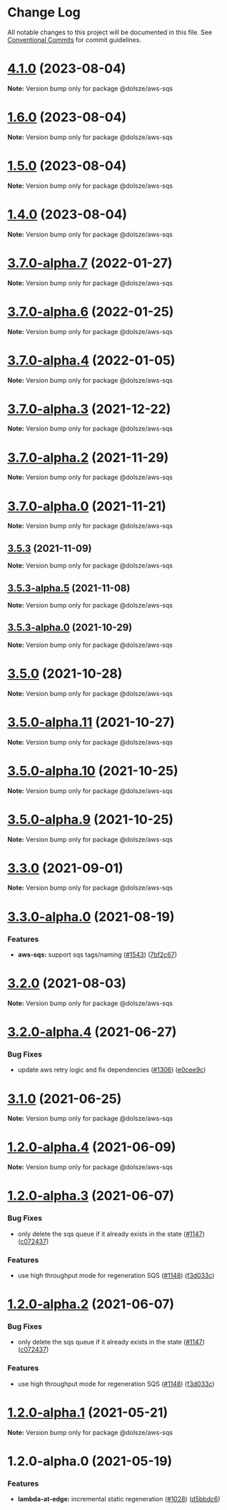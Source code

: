 # Change Log

All notable changes to this project will be documented in this file.
See [Conventional Commits](https://conventionalcommits.org) for commit guidelines.

# [4.1.0](https://github.com/nike1v/serverless-next13/compare/v3.7.0-alpha.8...v4.1.0) (2023-08-04)

**Note:** Version bump only for package @dolsze/aws-sqs

# [1.6.0](https://github.com/nike1v/serverless-next13/compare/v3.7.0-alpha.8...v1.6.0) (2023-08-04)

**Note:** Version bump only for package @dolsze/aws-sqs

# [1.5.0](https://github.com/nike1v/serverless-next13/compare/v3.7.0-alpha.8...v1.5.0) (2023-08-04)

**Note:** Version bump only for package @dolsze/aws-sqs

# [1.4.0](https://github.com/nike1v/serverless-next13/compare/v3.7.0-alpha.8...v1.4.0) (2023-08-04)

**Note:** Version bump only for package @dolsze/aws-sqs

# [3.7.0-alpha.7](https://github.com/nike1v/serverless-next13/compare/v3.7.0-alpha.6...v3.7.0-alpha.7) (2022-01-27)

**Note:** Version bump only for package @dolsze/aws-sqs

# [3.7.0-alpha.6](https://github.com/nike1v/serverless-next13/compare/v3.7.0-alpha.5...v3.7.0-alpha.6) (2022-01-25)

**Note:** Version bump only for package @dolsze/aws-sqs

# [3.7.0-alpha.4](https://github.com/nike1v/serverless-next13/compare/v3.7.0-alpha.3...v3.7.0-alpha.4) (2022-01-05)

**Note:** Version bump only for package @dolsze/aws-sqs

# [3.7.0-alpha.3](https://github.com/nike1v/serverless-next13/compare/v3.7.0-alpha.2...v3.7.0-alpha.3) (2021-12-22)

**Note:** Version bump only for package @dolsze/aws-sqs

# [3.7.0-alpha.2](https://github.com/nike1v/serverless-next13/compare/v3.7.0-alpha.1...v3.7.0-alpha.2) (2021-11-29)

**Note:** Version bump only for package @dolsze/aws-sqs

# [3.7.0-alpha.0](https://github.com/nike1v/serverless-next13/compare/v3.6.1-alpha.2...v3.7.0-alpha.0) (2021-11-21)

**Note:** Version bump only for package @dolsze/aws-sqs

## [3.5.3](https://github.com/nike1v/serverless-next13/compare/v3.5.3-alpha.6...v3.5.3) (2021-11-09)

**Note:** Version bump only for package @dolsze/aws-sqs

## [3.5.3-alpha.5](https://github.com/nike1v/serverless-next13/compare/v3.5.3-alpha.4...v3.5.3-alpha.5) (2021-11-08)

**Note:** Version bump only for package @dolsze/aws-sqs

## [3.5.3-alpha.0](https://github.com/nike1v/serverless-next13/compare/v3.5.2...v3.5.3-alpha.0) (2021-10-29)

**Note:** Version bump only for package @dolsze/aws-sqs

# [3.5.0](https://github.com/nike1v/serverless-next13/compare/v3.5.0-alpha.11...v3.5.0) (2021-10-28)

**Note:** Version bump only for package @dolsze/aws-sqs

# [3.5.0-alpha.11](https://github.com/nike1v/serverless-next13/compare/v3.5.0-alpha.10...v3.5.0-alpha.11) (2021-10-27)

**Note:** Version bump only for package @dolsze/aws-sqs

# [3.5.0-alpha.10](https://github.com/nike1v/serverless-next13/compare/v3.5.0-alpha.9...v3.5.0-alpha.10) (2021-10-25)

**Note:** Version bump only for package @dolsze/aws-sqs

# [3.5.0-alpha.9](https://github.com/nike1v/serverless-next13/compare/v3.5.0-alpha.8...v3.5.0-alpha.9) (2021-10-25)

**Note:** Version bump only for package @dolsze/aws-sqs

# [3.3.0](https://github.com/nike1v/serverless-next13/compare/v3.3.0-alpha.6...v3.3.0) (2021-09-01)

**Note:** Version bump only for package @dolsze/aws-sqs

# [3.3.0-alpha.0](https://github.com/nike1v/serverless-next13/compare/v3.2.1-alpha.0...v3.3.0-alpha.0) (2021-08-19)

### Features

- **aws-sqs:** support sqs tags/naming ([#1543](https://github.com/nike1v/serverless-next13/issues/1543)) ([7bf2c67](https://github.com/nike1v/serverless-next13/commit/7bf2c67e2ad9cf188284c9eb160f9a5251bb5fc2))

# [3.2.0](https://github.com/nike1v/serverless-next13/compare/v3.2.0-alpha.29...v3.2.0) (2021-08-03)

**Note:** Version bump only for package @dolsze/aws-sqs

# [3.2.0-alpha.4](https://github.com/nike1v/serverless-next13/compare/v3.2.0-alpha.3...v3.2.0-alpha.4) (2021-06-27)

### Bug Fixes

- update aws retry logic and fix dependencies ([#1306](https://github.com/nike1v/serverless-next13/issues/1306)) ([e0cee9c](https://github.com/nike1v/serverless-next13/commit/e0cee9c0d5d79314a7239c37e55438b5200d8bb2))

# [3.1.0](https://github.com/nike1v/serverless-next13/compare/v3.1.0-alpha.16...v3.1.0) (2021-06-25)

**Note:** Version bump only for package @dolsze/aws-sqs

# [1.2.0-alpha.4](https://github.com/nike1v/serverless-next13/compare/@dolsze/aws-sqs@1.2.0-alpha.3...@dolsze/aws-sqs@1.2.0-alpha.4) (2021-06-09)

**Note:** Version bump only for package @dolsze/aws-sqs

# [1.2.0-alpha.3](https://github.com/nike1v/serverless-next13/compare/@dolsze/aws-sqs@1.2.0-alpha.1...@dolsze/aws-sqs@1.2.0-alpha.3) (2021-06-07)

### Bug Fixes

- only delete the sqs queue if it already exists in the state ([#1147](https://github.com/nike1v/serverless-next13/issues/1147)) ([c072437](https://github.com/nike1v/serverless-next13/commit/c072437f6620d7e1f323355ebd108201c64ffdd7))

### Features

- use high throughput mode for regeneration SQS ([#1148](https://github.com/nike1v/serverless-next13/issues/1148)) ([f3d033c](https://github.com/nike1v/serverless-next13/commit/f3d033c08164a7681572ad7fa1aedc78bbf23ed6))

# [1.2.0-alpha.2](https://github.com/nike1v/serverless-next13/compare/@dolsze/aws-sqs@1.2.0-alpha.1...@dolsze/aws-sqs@1.2.0-alpha.2) (2021-06-07)

### Bug Fixes

- only delete the sqs queue if it already exists in the state ([#1147](https://github.com/nike1v/serverless-next13/issues/1147)) ([c072437](https://github.com/nike1v/serverless-next13/commit/c072437f6620d7e1f323355ebd108201c64ffdd7))

### Features

- use high throughput mode for regeneration SQS ([#1148](https://github.com/nike1v/serverless-next13/issues/1148)) ([f3d033c](https://github.com/nike1v/serverless-next13/commit/f3d033c08164a7681572ad7fa1aedc78bbf23ed6))

# [1.2.0-alpha.1](https://github.com/nike1v/serverless-next13/compare/@dolsze/aws-sqs@1.2.0-alpha.0...@dolsze/aws-sqs@1.2.0-alpha.1) (2021-05-21)

**Note:** Version bump only for package @dolsze/aws-sqs

# 1.2.0-alpha.0 (2021-05-19)

### Features

- **lambda-at-edge:** incremental static regeneration ([#1028](https://github.com/nike1v/serverless-next13/issues/1028)) ([d5bbdc6](https://github.com/nike1v/serverless-next13/commit/d5bbdc6d395ae732ec0757744482bf8bc25e820f))
